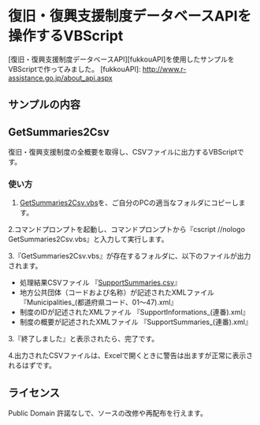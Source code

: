 復旧・復興支援制度データベースAPIを操作するVBScript
======================
[復旧・復興支援制度データベースAPI][fukkouAPI]を使用したサンプルをVBScriptで作ってみました。
[fukkouAPI]: http://www.r-assistance.go.jp/about_api.aspx

サンプルの内容
------
## GetSummaries2Csv ##
復旧・復興支援制度の全概要を取得し、CSVファイルに出力するVBScriptです。

### 使い方 ###
1. [GetSummaries2Csv.vbs][VBSFile]を、ご自分のPCの適当なフォルダにコピーします。

2.コマンドプロンプトを起動し、コマンドプロンプトから『cscript //nologo GetSummaries2Csv.vbs』と入力して実行します。

3.『GetSummaries2Csv.vbs』が存在するフォルダに、以下のファイルが出力されます。
* 処理結果CSVファイル 『[SupportSummaries.csv][CSVFile]』
* 地方公共団体（コードおよび名称）が記述されたXMLファイル 『Municipalities_(都道府県コード、01～47).xml』
* 制度のIDが記述されたXMLファイル 『SupportInformations_(連番).xml』
* 制度の概要が記述されたXMLファイル 『SupportSummaries_(連番).xml』

3.『終了しました』と表示されたら、完了です。

4.出力されたCSVファイルは、Excelで開くときに警告は出ますが正常に表示されるはずです。

[VBSFile]: https://github.com/kamatamadai/r-assistance-api-vbscript/blob/master/GetSummaries2Csv/GetSummaries2Csv.vbs
[CSVFile]: https://github.com/kamatamadai/r-assistance-api-vbscript/blob/master/GetSummaries2Csv/SupportSummaries.csv

ライセンス
----------
Public Domain
許諾なしで、ソースの改修や再配布を行えます。
